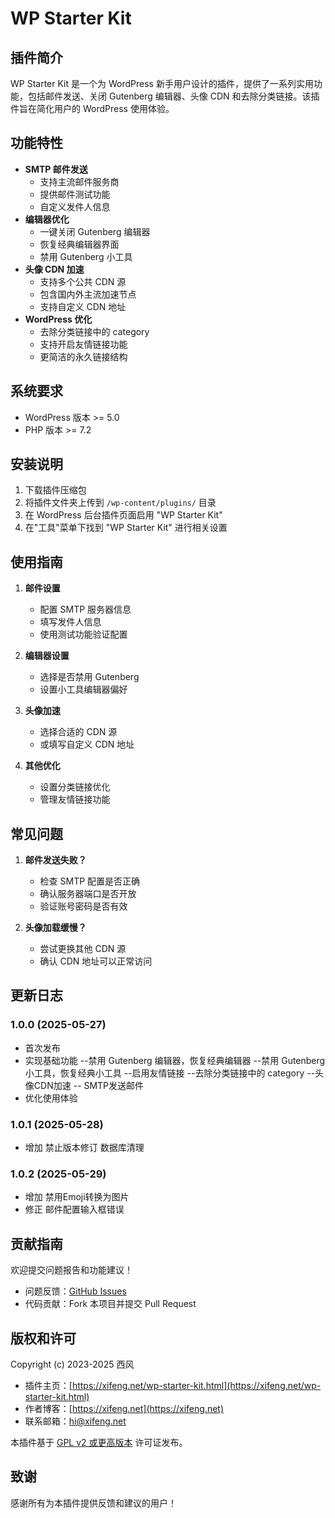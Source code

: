 # WP Starter Kit

## 插件简介
WP Starter Kit 是一个为 WordPress 新手用户设计的插件，提供了一系列实用功能，包括邮件发送、关闭 Gutenberg 编辑器、头像 CDN 和去除分类链接。该插件旨在简化用户的 WordPress 使用体验。

## 功能特性
- **SMTP 邮件发送**
  - 支持主流邮件服务商
  - 提供邮件测试功能
  - 自定义发件人信息
- **编辑器优化**
  - 一键关闭 Gutenberg 编辑器
  - 恢复经典编辑器界面
  - 禁用 Gutenberg 小工具
- **头像 CDN 加速**
  - 支持多个公共 CDN 源
  - 包含国内外主流加速节点
  - 支持自定义 CDN 地址
- **WordPress 优化**
  - 去除分类链接中的 category
  - 支持开启友情链接功能
  - 更简洁的永久链接结构

## 系统要求
- WordPress 版本 >= 5.0
- PHP 版本 >= 7.2

## 安装说明
1. 下载插件压缩包
2. 将插件文件夹上传到 `/wp-content/plugins/` 目录
3. 在 WordPress 后台插件页面启用 "WP Starter Kit"
4. 在"工具"菜单下找到 "WP Starter Kit" 进行相关设置

## 使用指南
1. **邮件设置**
   - 配置 SMTP 服务器信息
   - 填写发件人信息
   - 使用测试功能验证配置

2. **编辑器设置**
   - 选择是否禁用 Gutenberg
   - 设置小工具编辑器偏好

3. **头像加速**
   - 选择合适的 CDN 源
   - 或填写自定义 CDN 地址

4. **其他优化**
   - 设置分类链接优化
   - 管理友情链接功能

## 常见问题
1. **邮件发送失败？**
   - 检查 SMTP 配置是否正确
   - 确认服务器端口是否开放
   - 验证账号密码是否有效

2. **头像加载缓慢？**
   - 尝试更换其他 CDN 源
   - 确认 CDN 地址可以正常访问

## 更新日志
### 1.0.0 (2025-05-27)
- 首次发布
- 实现基础功能
--禁用 Gutenberg 编辑器，恢复经典编辑器
--禁用 Gutenberg 小工具，恢复经典小工具
--启用友情链接
--去除分类链接中的 category
--头像CDN加速
-- SMTP发送邮件
- 优化使用体验

### 1.0.1 (2025-05-28)
- 增加 禁止版本修订 数据库清理

### 1.0.2 (2025-05-29)
- 增加 禁用Emoji转换为图片
- 修正 邮件配置输入框错误


## 贡献指南
欢迎提交问题报告和功能建议！
- 问题反馈：[GitHub Issues](https://github.com/gentpan/wp-starter-kit/issues)
- 代码贡献：Fork 本项目并提交 Pull Request

## 版权和许可
Copyright (c) 2023-2025 西风

* 插件主页：[https://xifeng.net/wp-starter-kit.html](https://xifeng.net/wp-starter-kit.html)
* 作者博客：[https://xifeng.net](https://xifeng.net)
* 联系邮箱：hi@xifeng.net

本插件基于 [GPL v2 或更高版本](https://www.gnu.org/licenses/gpl-2.0.html) 许可证发布。

## 致谢
感谢所有为本插件提供反馈和建议的用户！